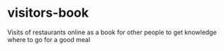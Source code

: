 # visitors-book
Visits of restaurants online as a book for other people to get knowledge where to go for a good meal

